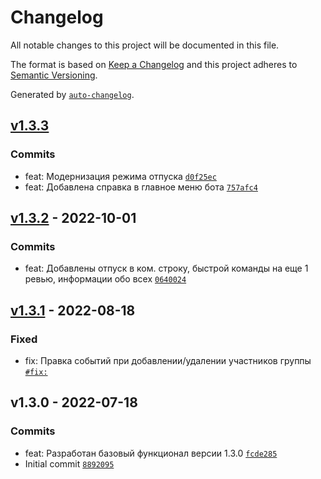 # Changelog

All notable changes to this project will be documented in this file.

The format is based on [Keep a Changelog](https://keepachangelog.com/en/1.0.0/)
and this project adheres to [Semantic Versioning](https://semver.org/spec/v2.0.0.html).

Generated by [`auto-changelog`](https://github.com/CookPete/auto-changelog).

## [v1.3.3](https://github.com/progryx/AgileCatBot/compare/v1.3.2...v1.3.3)

### Commits

- feat: Модернизация режима отпуска [`d0f25ec`](https://github.com/progryx/AgileCatBot/commit/d0f25ece2ee552aa6a5136b3011e7ed96435184a)
- feat: Добавлена справка в главное меню бота [`757afc4`](https://github.com/progryx/AgileCatBot/commit/757afc4750552075f1c0584f369cea1c94b5bb0d)

## [v1.3.2](https://github.com/progryx/AgileCatBot/compare/v1.3.1...v1.3.2) - 2022-10-01

### Commits

- feat: Добавлены отпуск в ком. строку, быстрой команды на еще 1 ревью, информации обо всех [`0640024`](https://github.com/progryx/AgileCatBot/commit/06400249af5591f44017852eca406110f2de9b9f)

## [v1.3.1](https://github.com/progryx/AgileCatBot/compare/v1.3.0...v1.3.1) - 2022-08-18

### Fixed

- fix: Правка событий при добавлении/удалении участников группы [`#fix:`](https://github.com/progryx/AgileCatBot/issues/fix:)

## v1.3.0 - 2022-07-18

### Commits

- feat: Разработан базовый функционал версии 1.3.0 [`fcde285`](https://github.com/progryx/AgileCatBot/commit/fcde28530e705577e76bb484a2c6f294f1fe5151)
- Initial commit [`8892095`](https://github.com/progryx/AgileCatBot/commit/88920952e3dbb964799c9fd95f7d695fb06680c3)
